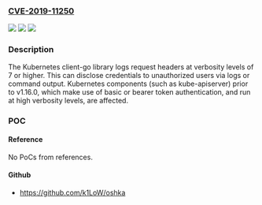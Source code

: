 ### [CVE-2019-11250](https://cve.mitre.org/cgi-bin/cvename.cgi?name=CVE-2019-11250)
![](https://img.shields.io/static/v1?label=Product&message=Kubernetes&color=blue)
![](https://img.shields.io/static/v1?label=Version&message=n%2Fa&color=blue)
![](https://img.shields.io/static/v1?label=Vulnerability&message=CWE-532%3A%20Inclusion%20of%20Sensitive%20Information%20in%20Log%20Files&color=brighgreen)

### Description

The Kubernetes client-go library logs request headers at verbosity levels of 7 or higher. This can disclose credentials to unauthorized users via logs or command output. Kubernetes components (such as kube-apiserver) prior to v1.16.0, which make use of basic or bearer token authentication, and run at high verbosity levels, are affected.

### POC

#### Reference
No PoCs from references.

#### Github
- https://github.com/k1LoW/oshka

